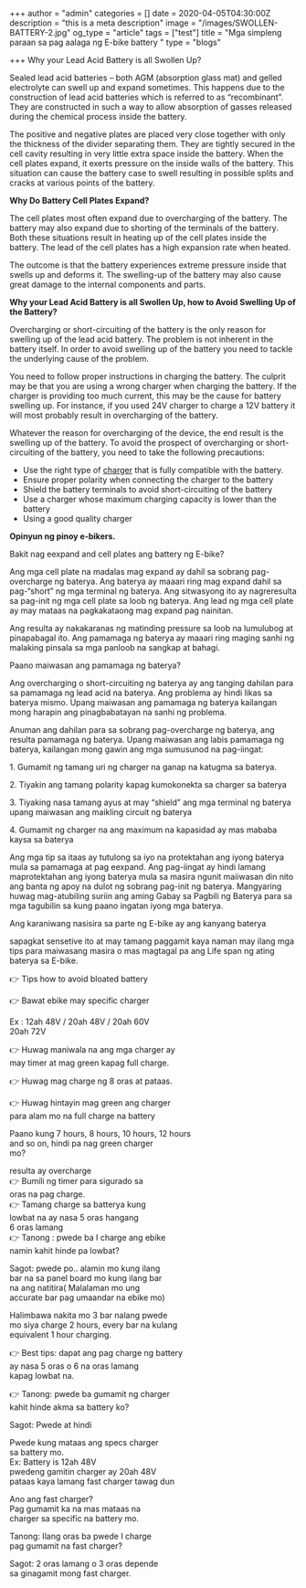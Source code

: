 +++
author = "admin"
categories = []
date = 2020-04-05T04:30:00Z
description = "this is a meta description"
image = "/images/SWOLLEN-BATTERY-2.jpg"
og_type = "article"
tags = ["test"]
title = "Mga simpleng paraan sa pag aalaga ng E-bike battery "
type = "blogs"

+++
Why your Lead Acid Battery is all Swollen Up?

Sealed lead acid batteries – both AGM (absorption glass mat) and gelled electrolyte can swell up and expand sometimes. This happens due to the construction of lead acid batteries which is referred to as “recombinant”. They are constructed in such a way to allow absorption of gasses released during the chemical process inside the battery.

The positive and negative plates are placed very close together with only the thickness of the divider separating them. They are tightly secured in the cell cavity resulting in very little extra space inside the battery. When the cell plates expand, it exerts pressure on the inside walls of the battery. This situation can cause the battery case to swell resulting in possible splits and cracks at various points of the battery.

**Why Do Battery Cell Plates Expand?**

The cell plates most often expand due to overcharging of the battery. The battery may also expand due to shorting of the terminals of the battery. Both these situations result in heating up of the cell plates inside the battery. The lead of the cell plates has a high expansion rate when heated.

The outcome is that the battery experiences extreme pressure inside that swells up and deforms it. The swelling-up of the battery may also cause great damage to the internal components and parts.

**Why your Lead Acid Battery is all Swollen Up, how to Avoid Swelling Up of the Battery?**

Overcharging or short-circuiting of the battery is the only reason for swelling up of the lead acid battery. The problem is not inherent in the battery itself. In order to avoid swelling up of the battery you need to tackle the underlying cause of the problem.

You need to follow proper instructions in charging the battery. The culprit may be that you are using a wrong charger when charging the battery. If the charger is providing too much current, this may be the cause for battery swelling up. For instance, if you used 24V charger to charge a 12V battery it will most probably result in overcharging of the battery.

Whatever the reason for overcharging of the device, the end result is the swelling up of the battery. To avoid the prospect of overcharging or short-circuiting of the battery, you need to take the following precautions:

* Use the right type of [charger](https://www.nocheski.com/product-category/chargers/) that is fully compatible with the battery.
* Ensure proper polarity when connecting the charger to the battery
* Shield the battery terminals to avoid short-circuiting of the battery
* Use a charger whose maximum charging capacity is lower than the battery
* Using a good quality charger

**Opinyun ng pinoy e-bikers.**

Bakit nag eexpand and cell plates ang battery ng E-bike?

Ang mga cell plate na madalas mag expand ay dahil sa sobrang pag-overcharge ng baterya. Ang baterya ay maaari ring mag expand dahil sa pag-“short” ng mga terminal ng baterya. Ang sitwasyong ito ay nagreresulta sa pag-init ng mga cell plate sa loob ng baterya. Ang lead ng mga cell plate ay may mataas na pagkakataong mag expand pag nainitan.

Ang resulta ay nakakaranas ng matinding pressure sa loob na lumulubog at pinapabagal ito. Ang pamamaga ng baterya ay maaari ring maging sanhi ng malaking pinsala sa mga panloob na sangkap at bahagi.

Paano maiwasan ang pamamaga ng baterya?

Ang overcharging o short-circuiting ng baterya ay ang tanging dahilan para sa pamamaga ng lead acid na baterya. Ang problema ay hindi likas sa baterya mismo. Upang maiwasan ang pamamaga ng baterya kailangan mong harapin ang pinagbabatayan na sanhi ng problema.

Anuman ang dahilan para sa sobrang pag-overcharge ng baterya, ang resulta pamamaga ng baterya. Upang maiwasan ang labis pamamaga ng baterya, kailangan mong gawin ang mga sumusunod na pag-iingat:

1\. Gumamit ng tamang uri ng charger na ganap na katugma sa baterya.

2\. Tiyakin ang tamang polarity kapag kumokonekta sa charger sa baterya

3\. Tiyaking nasa tamang ayus at may “shield” ang mga terminal ng baterya upang maiwasan ang maikling circuit ng baterya

4\. Gumamit ng charger na ang maximum na kapasidad ay mas mababa kaysa sa baterya

Ang mga tip sa itaas ay tutulong sa iyo na protektahan ang iyong baterya mula sa pamamaga at pag eexpand. Ang pag-iingat ay hindi lamang maprotektahan ang iyong baterya mula sa masira ngunit maiiwasan din nito ang banta ng apoy na dulot ng sobrang pag-init ng baterya. Mangyaring huwag mag-atubiling suriin ang aming Gabay sa Pagbili ng Baterya para sa mga tagubilin sa kung paano ingatan iyong mga baterya.

Ang karaniwang nasisira sa parte ng E-bike ay ang kanyang baterya

sapagkat sensetive ito at may tamang paggamit kaya naman may ilang mga tips para maiwasang masira o mas magtagal pa ang Life span ng ating baterya sa E-bike.

👉 Tips how to avoid bloated battery

  
👉 Bawat ebike may specific charger

Ex : 12ah 48V / 20ah 48V / 20ah 60V  
20ah 72V

👉 Huwag maniwala na ang mga charger ay  
may timer at mag green kapag full charge.

👉 Huwag mag charge ng 8 oras at pataas.

👉 Huwag hintayin mag green ang charger  
para alam mo na full charge na battery

Paano kung 7 hours, 8 hours, 10 hours, 12 hours  
and so on, hindi pa nag green charger  
mo?

resulta ay overcharge  
👉 Bumili ng timer para sigurado sa  
oras na pag charge.  
👉 Tamang charge sa batterya kung  
lowbat na ay nasa 5 oras hangang  
6 oras lamang  
👉 Tanong : pwede ba I charge ang ebike  
namin kahit hinde pa lowbat?

Sagot: pwede po.. alamin mo kung ilang  
bar na sa panel board mo kung ilang bar  
na ang natitira( Malalaman mo ung  
accurate bar pag umaandar na ebike mo)

Halimbawa nakita mo 3 bar nalang pwede  
mo siya charge 2 hours, every bar na kulang  
equivalent 1 hour charging.

👉 Best tips: dapat ang pag charge ng battery  
ay nasa 5 oras o 6 na oras lamang  
kapag lowbat na.

👉 Tanong: pwede ba gumamit ng charger  
kahit hinde akma sa battery ko?

Sagot: Pwede at hindi

Pwede kung mataas ang specs charger  
sa battery mo.  
Ex: Battery is 12ah 48V  
pwedeng gamitin charger ay 20ah 48V  
pataas kaya lamang fast charger tawag dun

Ano ang fast charger?  
Pag gumamit ka na mas mataas na  
charger sa specific na battery mo.

Tanong: Ilang oras ba pwede I charge  
pag gumamit na fast charger?

Sagot: 2 oras lamang o 3 oras depende  
sa ginagamit mong fast charger.